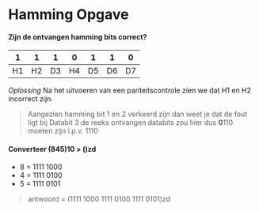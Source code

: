 # Hamming Opgave
#### Zijn de ontvangen hamming bits correct?

| 1  |  1 |  1 |  0 | 1  | 1  |  0 |
|---|---|---|---|---|---|---|
|  H1 |  H2 |  D3 |  H4 |  D5 | D6  | D7  |

*Oplossing*
Na het uitvoeren van een pariteitscontrole zien we dat H1 en H2 incorrect zijn.
> Aangezien hamming bit 1 en 2 verkeerd zijn dan weet je dat de fout ligt bij Databit 3
> de reeks ontvangen databits zou hier dus **0**110 moeten zijn i.p.v. 1110

#### Converteer (845)10 > ()zd
* 8 = 1111 1000
* 4 = 1111 0100
* 5 = 1111 0101
> antwoord = (1111 1000 1111 0100 1111 0101)zd